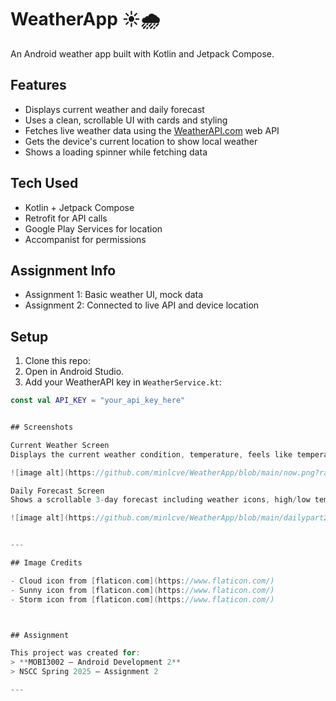 # WeatherApp ☀️🌧️

An Android weather app built with Kotlin and Jetpack Compose.

## Features

- Displays current weather and daily forecast
- Uses a clean, scrollable UI with cards and styling
- Fetches live weather data using the [WeatherAPI.com](https://www.weatherapi.com/) web API
- Gets the device's current location to show local weather
- Shows a loading spinner while fetching data

## Tech Used

- Kotlin + Jetpack Compose
- Retrofit for API calls
- Google Play Services for location
- Accompanist for permissions

## Assignment Info

- Assignment 1: Basic weather UI, mock data
- Assignment 2: Connected to live API and device location

## Setup

1. Clone this repo:
2. Open in Android Studio.
3. Add your WeatherAPI key in `WeatherService.kt`:
```kotlin
const val API_KEY = "your_api_key_here"


## Screenshots

Current Weather Screen
Displays the current weather condition, temperature, feels like temperature, and wind speed using an icon and centered layout.

![image alt](https://github.com/minlcve/WeatherApp/blob/main/now.png?raw=true)

Daily Forecast Screen
Shows a scrollable 3-day forecast including weather icons, high/low temperatures, precipitation details, wind, and humidity.

![image alt](https://github.com/minlcve/WeatherApp/blob/main/dailypart2.png?raw=true)


---

## Image Credits

- Cloud icon from [flaticon.com](https://www.flaticon.com/)
- Sunny icon from [flaticon.com](https://www.flaticon.com/)
- Storm icon from [flaticon.com](https://www.flaticon.com/)



## Assignment

This project was created for:
> **MOBI3002 – Android Development 2**  
> NSCC Spring 2025 – Assignment 2

---

